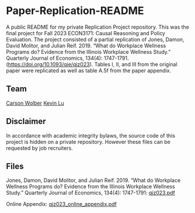 # Paper-Replication-README
A public README for my private Replication Project repository. This was the final project for Fall 2023 ECON3171: Causal Reasoning and Policy Evaluation. The project consisted of a partial replication of Jones, Damon, David Molitor, and Julian Reif. 2019. “What do Workplace Wellness Programs do? Evidence from the Illinois Workplace Wellness Study.” Quarterly Journal of Economics, 134(4): 1747-1791. (https://doi.org/10.1093/qje/qjz023). Tables I, II, and III from the original paper were replicated as well as table A.5f from the paper appendix. 

## Team
[Carson Wolber](https://carsonwolber.github.io/)
[Kevin Lu]( https://github.com/TrueKevlu22)

## Disclaimer 
In accordance with academic integrity bylaws, the source code of this project is hidden on a private repository. However these files can be requested by job recruiters. 

## Files
Jones, Damon, David Molitor, and Julian Reif. 2019. “What do Workplace Wellness Programs do? Evidence from the Illinois Workplace Wellness Study.” Quarterly Journal of Economics, 134(4): 1747-1791: 
[qjz023.pdf](https://github.com/carsonwolber/Paper-Replication-Public-README/files/14155335/qjz023.pdf)

Online Appendix: [qjz023_online_appendix.pdf](https://github.com/carsonwolber/Paper-Replication-Public-README/files/14155342/qjz023_online_appendix.pdf)



